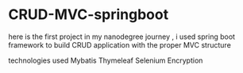 # CRUD-MVC-springboot
here is the first project in my nanodegree journey , i used spring boot framework to build CRUD application with the proper MVC structure

technologies used
Mybatis
Thymeleaf
Selenium
Encryption
